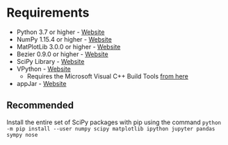 # Requirements
* Python 3.7 or higher - [Website](https://www.python.org/)
* NumPy 1.15.4 or higher - [Website](http://www.numpy.org/)
* MatPlotLib 3.0.0 or higher - [Website](https://matplotlib.org/)
* Bezier 0.9.0 or higher - [Website](https://pypi.org/project/bezier/)
* SciPy Library - [Website](https://www.scipy.org/)
* VPython - [Website](https://vpython.org/)
  * Requires the Microsoft Visual C++ Build Tools [from here](https://visualstudio.microsoft.com/downloads/)
* appJar - [Website](http://appjar.info/)

## Recommended
Install the entire set of SciPy packages with pip using the command
```python -m pip install --user numpy scipy matplotlib ipython jupyter pandas sympy nose```
